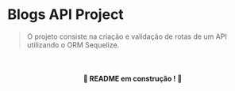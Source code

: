 # Blogs API Project

> O projeto consiste na criação e validação de rotas de um API utilizando o ORM Sequelize.
<br>

#### <p align="center"> :construction: README em construção ! :construction: </p>
